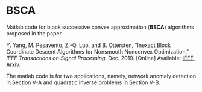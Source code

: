 # BSCA
Matlab code for block successive convex approximation (**BSCA**) algorithms proposed in the paper

Y. Yang, M. Pesavento, Z.-Q. Luo, and B. Ottersten, "Inexact Block Coordinate Descent Algorithms for Nonsmooth Nonconvex Optimization," *IEEE Transactions on Signal Processing*, Dec. 2019. [Online] Available: [IEEE](https://ieeexplore.ieee.org/document/8931014), [Arxiv](https://arxiv.org/abs/1905.04211). 

The matlab code is for two applications, namely, network anomaly detection in Section V-A and quadratic inverse problems in Section V-B.
